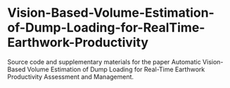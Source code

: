 # Vision-Based-Volume-Estimation-of-Dump-Loading-for-RealTime-Earthwork-Productivity
Source code and supplementary materials for the paper Automatic Vision-Based Volume Estimation of Dump Loading for Real-Time Earthwork Productivity Assessment and Management.
